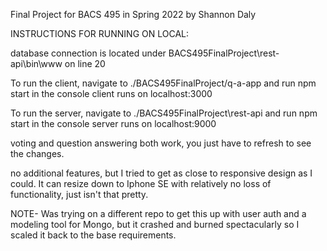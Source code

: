 Final Project for BACS 495 in Spring 2022 by Shannon Daly

INSTRUCTIONS FOR RUNNING ON LOCAL:

database connection is located under BACS495FinalProject\rest-api\bin\www on line 20

To run the client, navigate to ./BACS495FinalProject/q-a-app and run npm start in the console
client runs on localhost:3000

To run the server, navigate to ./BACS495FinalProject\rest-api and run npm start in the console
server runs on localhost:9000

voting and question answering both work, you just have to refresh to see the changes.

no additional features, but I tried to get as close to responsive design as I could. It can resize down to Iphone SE with relatively no loss of functionality, just isn't that pretty.

NOTE- Was trying on a different repo to get this up with user auth and a modeling tool for Mongo, but it crashed and burned spectacularly so I scaled it back to the base requirements. 

